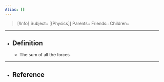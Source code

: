 ```yaml
---
Alias: []
---
```

> [!Info]
> Subject:: [[Physics]]
> Parents:: 
> Friends:: 
> Children:: 
---
- ## Definition
	- The sum of all the forces 
---
- ## Reference